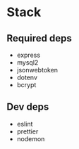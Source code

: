 # Stack

## Required deps
- express
- mysql2
- jsonwebtoken
- dotenv
- bcrypt

## Dev deps
- eslint
- prettier
- nodemon